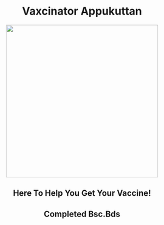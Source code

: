 

<div align="center">
  
  # Vaxcinator Appukuttan
  
  <img src="http://cinespot.net/gallery/d/296789-1/in+ghost+house+inn+Malayalam+Movie+Photos+_20_.JPG" height="400px">
  
  ## Here To Help You Get Your Vaccine!
  ## Completed Bsc.Bds
  
 </div>


